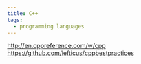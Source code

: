```yaml
---
title: C++
tags:
  - programming languages
---
```


http://en.cppreference.com/w/cpp
https://github.com/lefticus/cppbestpractices
